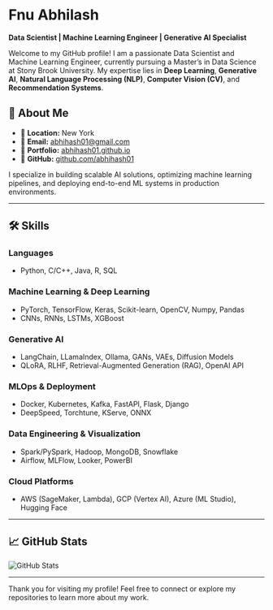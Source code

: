 # Fnu Abhilash

**Data Scientist | Machine Learning Engineer | Generative AI Specialist**

Welcome to my GitHub profile! I am a passionate Data Scientist and Machine Learning Engineer, currently pursuing a Master’s in Data Science at Stony Brook University. My expertise lies in **Deep Learning**, **Generative AI**, **Natural Language Processing (NLP)**, **Computer Vision (CV)**, and **Recommendation Systems**.

## 🚀 About Me
- 🌟 **Location:** New York  
- 📧 **Email:** abhihash01@gmail.com  
- 🔗 **Portfolio:** [abhihash01.github.io](https://abhihash01.github.io)  
- 🐙 **GitHub:** [github.com/abhihash01](https://github.com/abhihash01)  
<!-- - 💼 **LinkedIn:** [linkedin.com/in/abhilash29998](https://linkedin.com/in/abhilash29998) -->
I specialize in building scalable AI solutions, optimizing machine learning pipelines, and deploying end-to-end ML systems in production environments.

---

## 🛠️ Skills

### Languages
- Python, C/C++, Java, R, SQL

### Machine Learning & Deep Learning
- PyTorch, TensorFlow, Keras, Scikit-learn, OpenCV, Numpy, Pandas
- CNNs, RNNs, LSTMs, XGBoost

### Generative AI
- LangChain, LLamaIndex, Ollama, GANs, VAEs, Diffusion Models
- QLoRA, RLHF, Retrieval-Augmented Generation (RAG), OpenAI API

### MLOps & Deployment
- Docker, Kubernetes, Kafka, FastAPI, Flask, Django
- DeepSpeed, Torchtune, KServe, ONNX

### Data Engineering & Visualization
- Spark/PySpark, Hadoop, MongoDB, Snowflake
- Airflow, MLFlow, Looker, PowerBI

### Cloud Platforms
- AWS (SageMaker, Lambda), GCP (Vertex AI), Azure (ML Studio), Hugging Face
<!--
---

## 💼 Professional Experience

### SAP – Machine Learning Engineer 
- Developed a **Text Action Recommender** achieving 94% mean case coverage using fine-tuned Sentence Transformers.
- Built an **Automatic Email Responder** leveraging Transformers + CNN architecture with contrastive learning.
- Migrated ML use cases to SAP AI Core using Docker and Kubernetes pipelines; reduced costs by $3.4M.

### JLL – Data Engineer
- Built ETL pipelines with Snowflake and AWS S3 for a $5M digitization project.
- Integrated Looker and PowerBI for real-time reporting across multiple investment vehicles.

### Samsung Research – Data Intelligence Trainee 
- Developed a mobile app recommender system using PySpark + TensorFlow with Deep Autoencoders.
- Achieved 84% accuracy in device prediction using CatBoost and LightGBM.
-->
<!--
---

## 📚 Research Experience

### MedAn: Investigating Live Medical Data Privacy Laws  
Utilized advanced Retrieval-Augmented Generation (RAG) and fine-tuned Llama/Mistral models to achieve 85% coverage in privacy property validation.

### Medical Visual Question Answering  
Developed Vision-Language Models (VLMs) for oncology datasets with distributed training on NVIDIA H100s and DGX A100s. Achieved 86% closed VQA accuracy.
-->
<!--
---

## 📂 Featured Projects

| Project Name         | Description                                                                                  | Links               |
|-----------------------|----------------------------------------------------------------------------------------------|---------------------|
| **SmartHome Savant** | Explainable anomaly detector using QLoRA and RAG techniques.                                 | [Paper](#) \| [Code](#) |
| **EV Charging**      | Hourly demand forecasting and peak optimization for EV charging stations.                    | [Forecasting](#) \| [Optimization](#) |
| **FeedFlink**        | Real-time news recommendation system built on Kafka and Spark.                               | [Paper](#) \| [Code](#) |
| **DeepGen**          | From-scratch implementation of Generative AI models like Transformers and Diffusion Models.  | [Project Link](#)    |
| **MedZoom**          | GAN-based super-resolution network for medical imaging.                                      | [Project Link](#)    |

---
-->

<!--
## 🌱 Education

### Stony Brook University – MS in Data Science 
**GPA:** 3.9/4.0  
Courses: Statistical Learning & Computing | Big Data Systems | Reinforcement Learning | Large Language Models  

### Manipal Institute of Technology – B.Tech in Computer Science 
**GPA:** 8.1/10  
Focus Areas: Intelligent Systems | AI & ML | Computer Vision  
-->
---

## 📈 GitHub Stats

![GitHub Stats](https://github-readme-stats.vercel.app/api?username=abhihash01&show_icons=true&theme=radical)

---

Thank you for visiting my profile! Feel free to connect or explore my repositories to learn more about my work.
